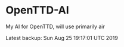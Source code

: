 # OpenTTD-AI
My AI for OpenTTD, will use primarily air

Latest backup: Sun Aug 25 19:17:01 UTC 2019
